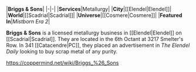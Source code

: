 |**Briggs & Sons**|
|-|-|
|**Services**|Metallurgy|
|**City**|[[Elendel\|Elendel]]|
|**World**|[[Scadrial\|Scadrial]]|
|**Universe**|[[Cosmere\|Cosmere]]|
|**Featured In**|*Mistborn Era 2*|

**Briggs & Sons** is a licensed metallurgy business in [[Elendel\|Elendel]] on [[Scadrial\|Scadrial]]. They are located in the 6th Octant at 3217 Smelter's Row.
In 341 [[Catacendre\|PC]], they placed an advertisement in *The Elendel Daily* looking to buy scrap metal of any purity.



https://coppermind.net/wiki/Briggs_%26_Sons